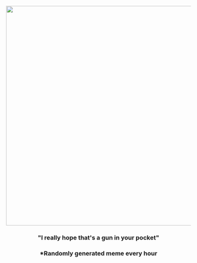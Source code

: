 <p align="center">
        <img src="https://i.redd.it/69cxd0ilr1691.jpg" width="600" height="600">
        </p>
        <h3 align="center">"I really hope that's a gun in your pocket"</h3>
        <h3 align="center">*Randomly generated meme every hour</h3>
    